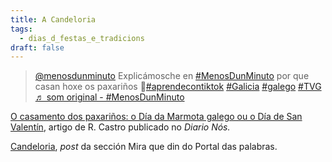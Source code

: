 ```yaml
---
title: A Candeloria
tags:
  - dias_d_festas_e_tradicions
draft: false
---
```

<blockquote class="tiktok-embed" cite="https://www.tiktok.com/@menosdunminuto/video/6924712551603358982" data-video-id="6924712551603358982" style="max-width: 605px;min-width: 325px;" > <section> <a target="_blank" title="@menosdunminuto" href="https://www.tiktok.com/@menosdunminuto">@menosdunminuto</a> Explicámosche en <a title="menosdunminuto" target="_blank" href="https://www.tiktok.com/tag/menosdunminuto">#MenosDunMinuto</a> por que casan hoxe os paxariños 🐥<a title="aprendecontiktok" target="_blank" href="https://www.tiktok.com/tag/aprendecontiktok">#aprendecontiktok</a> <a title="galicia" target="_blank" href="https://www.tiktok.com/tag/galicia">#Galicia</a> <a title="galego" target="_blank" href="https://www.tiktok.com/tag/galego">#galego</a> <a title="tvg" target="_blank" href="https://www.tiktok.com/tag/tvg">#TVG</a> <a target="_blank" title="♬ som original - #MenosDunMinuto" href="https://www.tiktok.com/music/som-original-6924712567898180358">♬ som original - #MenosDunMinuto</a> </section> </blockquote> <script async src="https://www.tiktok.com/embed.js"></script>

[](https://www.nosdiario.gal/articulo/cultura/casamento-paxarinos-dia-da-marmota-galego-dia-san-valentin/20160201213831044514.html)

[O casamento dos paxariños: o Día da Marmota galego ou o Día de San Valentín](https://www.nosdiario.gal/articulo/cultura/casamento-paxarinos-dia-da-marmota-galego-dia-san-valentin/20160201213831044514.html), artigo de R. Castro publicado no *Diario Nós.*

[Candeloria](https://portaldaspalabras.gal/lexico/mira-que-din/candeloria/), *post* da sección Mira que din do Portal das palabras.